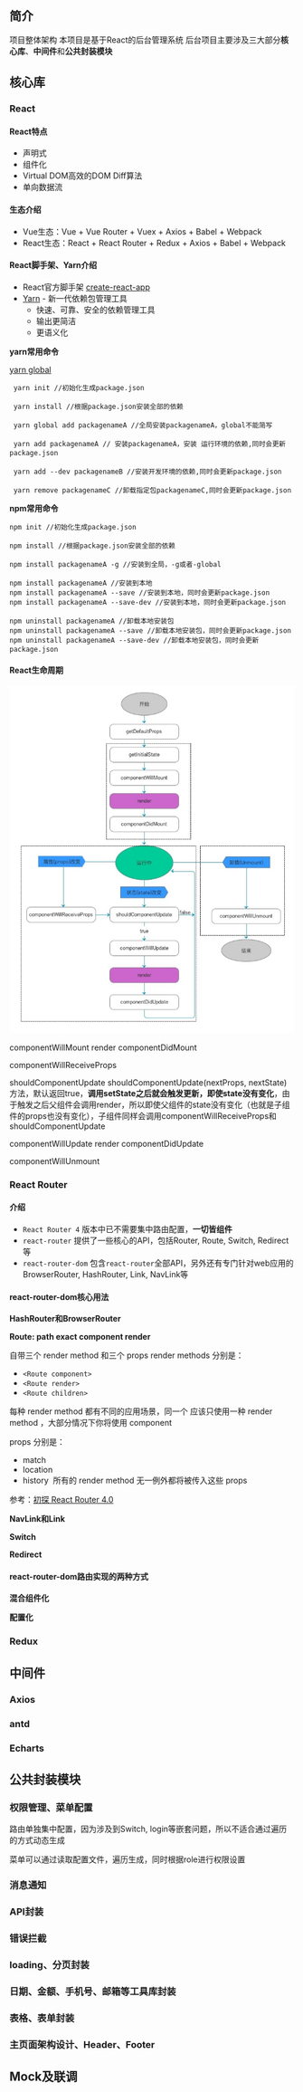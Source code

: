 ## 简介
项目整体架构
本项目是基于React的后台管理系统
后台项目主要涉及三大部分**核心库**、**中间件**和**公共封装模块**

## 核心库

### React

#### React特点

* 声明式
* 组件化
* Virtual DOM高效的DOM Diff算法
* 单向数据流

#### 生态介绍

* Vue生态：Vue + Vue Router + Vuex + Axios + Babel + Webpack
* React生态：React + React Router + Redux + Axios + Babel + Webpack

#### React脚手架、Yarn介绍

* React官方脚手架 [create-react-app](https://github.com/facebook/create-react-app)
* [Yarn](https://yarnpkg.com) - 新一代依赖包管理工具
  - 快速、可靠、安全的依赖管理工具
  - 输出更简洁
  - 更语义化

**yarn常用命令**

[yarn global](https://yarnpkg.com/en/docs/cli/global)

```
 yarn init //初始化生成package.json
 
 yarn install //根据package.json安装全部的依赖
 
 yarn global add packagenameA //全局安装packagenameA，global不能简写

 yarn add packagenameA // 安装packagenameA，安装 运行环境的依赖,同时会更新package.json

 yarn add --dev packagenameB //安装开发环境的依赖,同时会更新package.json

 yarn remove packagenameC //卸载指定包packagenameC,同时会更新package.json
```

**npm常用命令**

```
npm init //初始化生成package.json

npm install //根据package.json安装全部的依赖

npm install packagenameA -g //安装到全局，-g或者-global

npm install packagenameA //安装到本地
npm install packagenameA --save //安装到本地，同时会更新package.json
npm install packagenameA --save-dev //安装到本地，同时会更新package.json

npm uninstall packagenameA //卸载本地安装包
npm uninstall packagenameA --save //卸载本地安装包，同时会更新package.json
npm uninstall packagenameA --save-dev //卸载本地安装包，同时会更新package.json
```

#### React生命周期

![](media/15345657799528.jpg)


componentWillMount
render
componentDidMount

componentWillReceiveProps

shouldComponentUpdate
shouldComponentUpdate(nextProps, nextState)方法，默认返回true，**调用setState之后就会触发更新，即使state没有变化**，由于触发之后父组件会调用render，所以即使父组件的state没有变化（也就是子组件的props也没有变化），子组件同样会调用componentWillReceiveProps和shouldComponentUpdate



componentWillUpdate
render
componentDidUpdate

componentWillUnmount

### React Router

#### 介绍

* `React Router 4` 版本中已不需要集中路由配置，**一切皆组件**
* `react-router` 提供了一些核心的API，包括Router, Route, Switch, Redirect等
* `react-router-dom` 包含`react-router`全部API，另外还有专门针对web应用的BrowserRouter, HashRouter, Link, NavLink等

#### react-router-dom核心用法

**HashRouter和BrowserRouter**

**Route: path exact component render**

<Route> 自带三个 render method 和三个 props
render methods 分别是：

* `<Route component>`
* `<Route render>`
* `<Route children>`

每种 render method 都有不同的应用场景，同一个<Route> 应该只使用一种 render method ，大部分情况下你将使用 component 

props 分别是：
 
* match
* location
* history
 所有的 render method 无一例外都将被传入这些 props



参考：[初探 React Router 4.0](https://blog.csdn.net/sinat_17775997/article/details/69218382)

**NavLink和Link**

**Switch**

**Redirect**


#### react-router-dom路由实现的两种方式

**混合组件化**

**配置化**

### Redux

## 中间件

### Axios
### antd
### Echarts

## 公共封装模块

### 权限管理、菜单配置

路由单独集中配置，因为涉及到Switch, login等嵌套问题，所以不适合通过遍历的方式动态生成

菜单可以通过读取配置文件，遍历生成，同时根据role进行权限设置

### 消息通知
### API封装
### 错误拦截
### loading、分页封装
### 日期、金额、手机号、邮箱等工具库封装
### 表格、表单封装
### 主页面架构设计、Header、Footer

## Mock及联调







